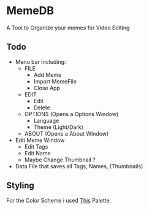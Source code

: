 # MemeDB

A Tool to Organize your memes for Video Editing

## Todo

- Menu bar including:
  - FILE
    - Add Meme
    - Import MemeFile
    - Close App
  - EDIT
    - Edit
    - Delete
  - OPTIONS (Opens a Options Window)
    - Language
    - Theme (Light/Dark)
  - ABOUT (Opens a About Window)
- Edit Meme Window
  - Edit Tags
  - Edit Name
  - Maybe Change Thumbnail ?
- Data File that saves all Tags, Names, (Thumbnails)

## Styling

For the Color Scheme i used [This](https://flatuicolors.com/palette/defo) Palette.
